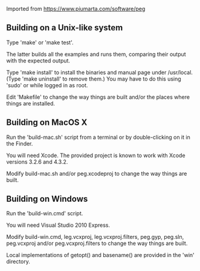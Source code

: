 Imported from https://www.piumarta.com/software/peg

## Building on a Unix-like system

Type 'make' or 'make test'.

The latter builds all the examples and runs them, comparing their
output with the expected output.

Type 'make install' to install the binaries and manual page under
/usr/local.  (Type 'make uninstall' to remove them.)  You may have to
do this using 'sudo' or while logged in as root.

Edit 'Makefile' to change the way things are built and/or the places
where things are installed.


## Building on MacOS X

Run the 'build-mac.sh' script from a terminal or by double-clicking on
it in the Finder.

You will need Xcode.  The provided project is known to work with Xcode
versions 3.2.6 and 4.3.2.

Modify build-mac.sh and/or peg.xcodeproj to change the way things are
built.


## Building on Windows

Run the 'build-win.cmd' script.

You will need Visual Studio 2010 Express.

Modify build-win.cmd, leg.vcxproj, leg.vcxproj.filters, peg.gyp,
peg.sln, peg.vcxproj and/or peg.vcxproj.filters to change the way
things are built.

Local implementations of getopt() and basename() are provided in the
'win' directory.
